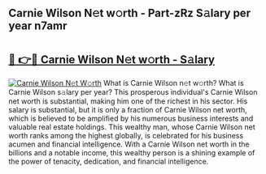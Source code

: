 ## Carnie Wilson N𝚎t w𝚘rth - Part-zRz S𝚊lary per year n7amr

# <h2><a href="http://gc1rxub.nevu.top/?p=Carnie+Wilson">🔗 👉🔴 Carnie Wilson N𝚎t w𝚘rth - S𝚊lary</a></h2>

[![Carnie Wilson N𝚎t W𝚘rth](https://i.imgur.com/Oavwk0R.jpeg)](http://gc1rxub.nevu.top/?p=Carnie+Wilson)
What is Carnie Wilson n𝚎t w𝚘rth? What is Carnie Wilson s𝚊lary per year?
This prosperous individual's Carnie Wilson net worth is substantial, making him one of the richest in his sector. His salary is substantial, but it is only a fraction of Carnie Wilson net worth, which is believed to be amplified by his numerous business interests and valuable real estate holdings. This wealthy man, whose Carnie Wilson net worth ranks among the highest globally, is celebrated for his business acumen and financial intelligence. With a Carnie Wilson net worth in the billions and a notable income, this wealthy person is a shining example of the power of tenacity, dedication, and financial intelligence.
